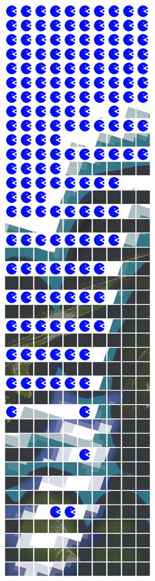 <html>
<div>
<img src="https://github.com/HakkaTjakka/NL_TILE_MAP/blob/main/source.png" height="44" width="44">
<img src="https://github.com/HakkaTjakka/NL_TILE_MAP/blob/main/source.png" height="44" width="44">
<img src="https://github.com/HakkaTjakka/NL_TILE_MAP/blob/main/source.png" height="44" width="44">
<img src="https://github.com/HakkaTjakka/NL_TILE_MAP/blob/main/source.png" height="44" width="44">
<img src="https://github.com/HakkaTjakka/NL_TILE_MAP/blob/main/source.png" height="44" width="44">
<img src="https://github.com/HakkaTjakka/NL_TILE_MAP/blob/main/source.png" height="44" width="44">
<img src="https://github.com/HakkaTjakka/NL_TILE_MAP/blob/main/source.png" height="44" width="44">
<img src="https://github.com/HakkaTjakka/NL_TILE_MAP/blob/main/source.png" height="44" width="44">
<img src="https://github.com/HakkaTjakka/NL_TILE_MAP/blob/main/source.png" height="44" width="44">
<img src="https://github.com/HakkaTjakka/NL_TILE_MAP/blob/main/source.png" height="44" width="44">
<img src="https://github.com/HakkaTjakka/NL_TILE_MAP/blob/main/source.png" height="44" width="44">
<img src="https://github.com/HakkaTjakka/NL_TILE_MAP/blob/main/source.png" height="44" width="44">
<img src="https://github.com/HakkaTjakka/NL_TILE_MAP/blob/main/source.png" height="44" width="44">
<img src="https://github.com/HakkaTjakka/NL_TILE_MAP/blob/main/source.png" height="44" width="44">
<img src="https://github.com/HakkaTjakka/NL_TILE_MAP/blob/main/source.png" height="44" width="44">
<img src="https://github.com/HakkaTjakka/NL_TILE_MAP/blob/main/source.png" height="44" width="44">
<img src="https://github.com/HakkaTjakka/NL_TILE_MAP/blob/main/source.png" height="44" width="44">
<img src="https://github.com/HakkaTjakka/NL_TILE_MAP/blob/main/source.png" height="44" width="44">
<img src="https://github.com/HakkaTjakka/NL_TILE_MAP/blob/main/source.png" height="44" width="44">
<img src="https://github.com/HakkaTjakka/NL_TILE_MAP/blob/main/source.png" height="44" width="44">
<br>
<img src="https://github.com/HakkaTjakka/NL_TILE_MAP/blob/main/source.png" height="44" width="44">
<img src="https://github.com/HakkaTjakka/NL_TILE_MAP/blob/main/source.png" height="44" width="44">
<img src="https://github.com/HakkaTjakka/NL_TILE_MAP/blob/main/source.png" height="44" width="44">
<img src="https://github.com/HakkaTjakka/NL_TILE_MAP/blob/main/source.png" height="44" width="44">
<img src="https://github.com/HakkaTjakka/NL_TILE_MAP/blob/main/source.png" height="44" width="44">
<img src="https://github.com/HakkaTjakka/NL_TILE_MAP/blob/main/source.png" height="44" width="44">
<img src="https://github.com/HakkaTjakka/NL_TILE_MAP/blob/main/source.png" height="44" width="44">
<img src="https://github.com/HakkaTjakka/NL_TILE_MAP/blob/main/source.png" height="44" width="44">
<img src="https://github.com/HakkaTjakka/NL_TILE_MAP/blob/main/source.png" height="44" width="44">
<img src="https://github.com/HakkaTjakka/NL_TILE_MAP/blob/main/source.png" height="44" width="44">
<img src="https://github.com/HakkaTjakka/NL_TILE_MAP/blob/main/source.png" height="44" width="44">
<img src="https://github.com/HakkaTjakka/NL_TILE_MAP/blob/main/source.png" height="44" width="44">
<img src="https://github.com/HakkaTjakka/NL_TILE_MAP/blob/main/source.png" height="44" width="44">
<img src="https://github.com/HakkaTjakka/NL_TILE_MAP/blob/main/source.png" height="44" width="44">
<img src="https://github.com/HakkaTjakka/NL_TILE_MAP/blob/main/source.png" height="44" width="44">
<img src="https://github.com/HakkaTjakka/NL_TILE_MAP/blob/main/source.png" height="44" width="44">
<img src="https://github.com/HakkaTjakka/NL_TILE_MAP/blob/main/source.png" height="44" width="44">
<img src="https://github.com/HakkaTjakka/NL_TILE_MAP/blob/main/source.png" height="44" width="44">
<img src="https://github.com/HakkaTjakka/NL_TILE_MAP/blob/main/source.png" height="44" width="44">
<img src="https://github.com/HakkaTjakka/NL_TILE_MAP/blob/main/source.png" height="44" width="44">
<br>
<img src="https://github.com/HakkaTjakka/NL_TILE_MAP/blob/main/source.png" height="44" width="44">
<img src="https://github.com/HakkaTjakka/NL_TILE_MAP/blob/main/source.png" height="44" width="44">
<img src="https://github.com/HakkaTjakka/NL_TILE_MAP/blob/main/source.png" height="44" width="44">
<img src="https://github.com/HakkaTjakka/NL_TILE_MAP/blob/main/source.png" height="44" width="44">
<img src="https://github.com/HakkaTjakka/NL_TILE_MAP/blob/main/source.png" height="44" width="44">
<img src="https://github.com/HakkaTjakka/NL_TILE_MAP/blob/main/source.png" height="44" width="44">
<img src="https://github.com/HakkaTjakka/NL_TILE_MAP/blob/main/source.png" height="44" width="44">
<img src="https://github.com/HakkaTjakka/NL_TILE_MAP/blob/main/source.png" height="44" width="44">
<img src="https://github.com/HakkaTjakka/NL_TILE_MAP/blob/main/source.png" height="44" width="44">
<img src="https://github.com/HakkaTjakka/NL_TILE_MAP/blob/main/source.png" height="44" width="44">
<img src="https://github.com/HakkaTjakka/NL_TILE_MAP/blob/main/source.png" height="44" width="44">
<img src="https://github.com/HakkaTjakka/NL_TILE_MAP/blob/main/source.png" height="44" width="44">
<img src="https://github.com/HakkaTjakka/NL_TILE_MAP/blob/main/source.png" height="44" width="44">
<img src="https://github.com/HakkaTjakka/NL_TILE_MAP/blob/main/source.png" height="44" width="44">
<img src="https://github.com/HakkaTjakka/NL_TILE_MAP/blob/main/source.png" height="44" width="44">
<img src="https://github.com/HakkaTjakka/NL_TILE_MAP/blob/main/source.png" height="44" width="44">
<img src="https://github.com/HakkaTjakka/NL_TILE_MAP/blob/main/source.png" height="44" width="44">
<img src="https://github.com/HakkaTjakka/NL_TILE_MAP/blob/main/source.png" height="44" width="44">
<img src="https://github.com/HakkaTjakka/NL_TILE_MAP/blob/main/source.png" height="44" width="44">
<img src="https://github.com/HakkaTjakka/NL_TILE_MAP/blob/main/source.png" height="44" width="44">
<br>
<img src="https://github.com/HakkaTjakka/NL_TILE_MAP/blob/main/source.png" height="44" width="44">
<img src="https://github.com/HakkaTjakka/NL_TILE_MAP/blob/main/source.png" height="44" width="44">
<img src="https://github.com/HakkaTjakka/NL_TILE_MAP/blob/main/source.png" height="44" width="44">
<img src="https://github.com/HakkaTjakka/NL_TILE_MAP/blob/main/source.png" height="44" width="44">
<img src="https://github.com/HakkaTjakka/NL_TILE_MAP/blob/main/source.png" height="44" width="44">
<img src="https://github.com/HakkaTjakka/NL_TILE_MAP/blob/main/source.png" height="44" width="44">
<img src="https://github.com/HakkaTjakka/NL_TILE_MAP/blob/main/source.png" height="44" width="44">
<img src="https://github.com/HakkaTjakka/NL_TILE_MAP/blob/main/source.png" height="44" width="44">
<img src="https://github.com/HakkaTjakka/NL_TILE_MAP/blob/main/source.png" height="44" width="44">
<img src="https://github.com/HakkaTjakka/NL_TILE_MAP/blob/main/source.png" height="44" width="44">
<img src="https://github.com/HakkaTjakka/NL_TILE_MAP/blob/main/source.png" height="44" width="44">
<img src="https://github.com/HakkaTjakka/NL_TILE_MAP/blob/main/source.png" height="44" width="44">
<img src="https://github.com/HakkaTjakka/NL_TILE_MAP/blob/main/source.png" height="44" width="44">
<img src="https://github.com/HakkaTjakka/NL_TILE_MAP/blob/main/source.png" height="44" width="44">
<img src="https://github.com/HakkaTjakka/NL_TILE_MAP/blob/main/source.png" height="44" width="44">
<img src="https://github.com/HakkaTjakka/NL_TILE_MAP/blob/main/source.png" height="44" width="44">
<img src="https://github.com/HakkaTjakka/NL_TILE_MAP/blob/main/18/599/-1046/r.5996.-10457.png" height="44" width="44">
<img src="https://github.com/HakkaTjakka/NL_TILE_MAP/blob/main/source.png" height="44" width="44">
<img src="https://github.com/HakkaTjakka/NL_TILE_MAP/blob/main/18/599/-1046/r.5998.-10457.png" height="44" width="44">
<img src="https://github.com/HakkaTjakka/NL_TILE_MAP/blob/main/18/599/-1046/r.5999.-10457.png" height="44" width="44">
<br>
<img src="https://github.com/HakkaTjakka/NL_TILE_MAP/blob/main/source.png" height="44" width="44">
<img src="https://github.com/HakkaTjakka/NL_TILE_MAP/blob/main/source.png" height="44" width="44">
<img src="https://github.com/HakkaTjakka/NL_TILE_MAP/blob/main/source.png" height="44" width="44">
<img src="https://github.com/HakkaTjakka/NL_TILE_MAP/blob/main/source.png" height="44" width="44">
<img src="https://github.com/HakkaTjakka/NL_TILE_MAP/blob/main/source.png" height="44" width="44">
<img src="https://github.com/HakkaTjakka/NL_TILE_MAP/blob/main/source.png" height="44" width="44">
<img src="https://github.com/HakkaTjakka/NL_TILE_MAP/blob/main/source.png" height="44" width="44">
<img src="https://github.com/HakkaTjakka/NL_TILE_MAP/blob/main/source.png" height="44" width="44">
<img src="https://github.com/HakkaTjakka/NL_TILE_MAP/blob/main/source.png" height="44" width="44">
<img src="https://github.com/HakkaTjakka/NL_TILE_MAP/blob/main/source.png" height="44" width="44">
<img src="https://github.com/HakkaTjakka/NL_TILE_MAP/blob/main/source.png" height="44" width="44">
<img src="https://github.com/HakkaTjakka/NL_TILE_MAP/blob/main/source.png" height="44" width="44">
<img src="https://github.com/HakkaTjakka/NL_TILE_MAP/blob/main/source.png" height="44" width="44">
<img src="https://github.com/HakkaTjakka/NL_TILE_MAP/blob/main/source.png" height="44" width="44">
<img src="https://github.com/HakkaTjakka/NL_TILE_MAP/blob/main/18/599/-1046/r.5994.-10456.png" height="44" width="44">
<img src="https://github.com/HakkaTjakka/NL_TILE_MAP/blob/main/18/599/-1046/r.5995.-10456.png" height="44" width="44">
<img src="https://github.com/HakkaTjakka/NL_TILE_MAP/blob/main/18/599/-1046/r.5996.-10456.png" height="44" width="44">
<img src="https://github.com/HakkaTjakka/NL_TILE_MAP/blob/main/18/599/-1046/r.5997.-10456.png" height="44" width="44">
<img src="https://github.com/HakkaTjakka/NL_TILE_MAP/blob/main/18/599/-1046/r.5998.-10456.png" height="44" width="44">
<img src="https://github.com/HakkaTjakka/NL_TILE_MAP/blob/main/18/599/-1046/r.5999.-10456.png" height="44" width="44">
<br>
<img src="https://github.com/HakkaTjakka/NL_TILE_MAP/blob/main/source.png" height="44" width="44">
<img src="https://github.com/HakkaTjakka/NL_TILE_MAP/blob/main/source.png" height="44" width="44">
<img src="https://github.com/HakkaTjakka/NL_TILE_MAP/blob/main/source.png" height="44" width="44">
<img src="https://github.com/HakkaTjakka/NL_TILE_MAP/blob/main/source.png" height="44" width="44">
<img src="https://github.com/HakkaTjakka/NL_TILE_MAP/blob/main/source.png" height="44" width="44">
<img src="https://github.com/HakkaTjakka/NL_TILE_MAP/blob/main/source.png" height="44" width="44">
<img src="https://github.com/HakkaTjakka/NL_TILE_MAP/blob/main/source.png" height="44" width="44">
<img src="https://github.com/HakkaTjakka/NL_TILE_MAP/blob/main/source.png" height="44" width="44">
<img src="https://github.com/HakkaTjakka/NL_TILE_MAP/blob/main/source.png" height="44" width="44">
<img src="https://github.com/HakkaTjakka/NL_TILE_MAP/blob/main/source.png" height="44" width="44">
<img src="https://github.com/HakkaTjakka/NL_TILE_MAP/blob/main/source.png" height="44" width="44">
<img src="https://github.com/HakkaTjakka/NL_TILE_MAP/blob/main/source.png" height="44" width="44">
<img src="https://github.com/HakkaTjakka/NL_TILE_MAP/blob/main/source.png" height="44" width="44">
<img src="https://github.com/HakkaTjakka/NL_TILE_MAP/blob/main/source.png" height="44" width="44">
<img src="https://github.com/HakkaTjakka/NL_TILE_MAP/blob/main/18/599/-1046/r.5994.-10455.png" height="44" width="44">
<img src="https://github.com/HakkaTjakka/NL_TILE_MAP/blob/main/18/599/-1046/r.5995.-10455.png" height="44" width="44">
<img src="https://github.com/HakkaTjakka/NL_TILE_MAP/blob/main/18/599/-1046/r.5996.-10455.png" height="44" width="44">
<img src="https://github.com/HakkaTjakka/NL_TILE_MAP/blob/main/18/599/-1046/r.5997.-10455.png" height="44" width="44">
<img src="https://github.com/HakkaTjakka/NL_TILE_MAP/blob/main/18/599/-1046/r.5998.-10455.png" height="44" width="44">
<img src="https://github.com/HakkaTjakka/NL_TILE_MAP/blob/main/18/599/-1046/r.5999.-10455.png" height="44" width="44">
<br>
<img src="https://github.com/HakkaTjakka/NL_TILE_MAP/blob/main/source.png" height="44" width="44">
<img src="https://github.com/HakkaTjakka/NL_TILE_MAP/blob/main/source.png" height="44" width="44">
<img src="https://github.com/HakkaTjakka/NL_TILE_MAP/blob/main/source.png" height="44" width="44">
<img src="https://github.com/HakkaTjakka/NL_TILE_MAP/blob/main/source.png" height="44" width="44">
<img src="https://github.com/HakkaTjakka/NL_TILE_MAP/blob/main/source.png" height="44" width="44">
<img src="https://github.com/HakkaTjakka/NL_TILE_MAP/blob/main/source.png" height="44" width="44">
<img src="https://github.com/HakkaTjakka/NL_TILE_MAP/blob/main/source.png" height="44" width="44">
<img src="https://github.com/HakkaTjakka/NL_TILE_MAP/blob/main/source.png" height="44" width="44">
<img src="https://github.com/HakkaTjakka/NL_TILE_MAP/blob/main/18/598/-1046/r.5988.-10454.png" height="44" width="44">
<img src="https://github.com/HakkaTjakka/NL_TILE_MAP/blob/main/18/598/-1046/r.5989.-10454.png" height="44" width="44">
<img src="https://github.com/HakkaTjakka/NL_TILE_MAP/blob/main/source.png" height="44" width="44">
<img src="https://github.com/HakkaTjakka/NL_TILE_MAP/blob/main/source.png" height="44" width="44">
<img src="https://github.com/HakkaTjakka/NL_TILE_MAP/blob/main/source.png" height="44" width="44">
<img src="https://github.com/HakkaTjakka/NL_TILE_MAP/blob/main/18/599/-1046/r.5993.-10454.png" height="44" width="44">
<img src="https://github.com/HakkaTjakka/NL_TILE_MAP/blob/main/18/599/-1046/r.5994.-10454.png" height="44" width="44">
<img src="https://github.com/HakkaTjakka/NL_TILE_MAP/blob/main/18/599/-1046/r.5995.-10454.png" height="44" width="44">
<img src="https://github.com/HakkaTjakka/NL_TILE_MAP/blob/main/18/599/-1046/r.5996.-10454.png" height="44" width="44">
<img src="https://github.com/HakkaTjakka/NL_TILE_MAP/blob/main/18/599/-1046/r.5997.-10454.png" height="44" width="44">
<img src="https://github.com/HakkaTjakka/NL_TILE_MAP/blob/main/18/599/-1046/r.5998.-10454.png" height="44" width="44">
<img src="https://github.com/HakkaTjakka/NL_TILE_MAP/blob/main/18/599/-1046/r.5999.-10454.png" height="44" width="44">
<br>
<img src="https://github.com/HakkaTjakka/NL_TILE_MAP/blob/main/source.png" height="44" width="44">
<img src="https://github.com/HakkaTjakka/NL_TILE_MAP/blob/main/source.png" height="44" width="44">
<img src="https://github.com/HakkaTjakka/NL_TILE_MAP/blob/main/source.png" height="44" width="44">
<img src="https://github.com/HakkaTjakka/NL_TILE_MAP/blob/main/source.png" height="44" width="44">
<img src="https://github.com/HakkaTjakka/NL_TILE_MAP/blob/main/source.png" height="44" width="44">
<img src="https://github.com/HakkaTjakka/NL_TILE_MAP/blob/main/source.png" height="44" width="44">
<img src="https://github.com/HakkaTjakka/NL_TILE_MAP/blob/main/source.png" height="44" width="44">
<img src="https://github.com/HakkaTjakka/NL_TILE_MAP/blob/main/source.png" height="44" width="44">
<img src="https://github.com/HakkaTjakka/NL_TILE_MAP/blob/main/18/598/-1046/r.5988.-10453.png" height="44" width="44">
<img src="https://github.com/HakkaTjakka/NL_TILE_MAP/blob/main/18/598/-1046/r.5989.-10453.png" height="44" width="44">
<img src="https://github.com/HakkaTjakka/NL_TILE_MAP/blob/main/18/599/-1046/r.5990.-10453.png" height="44" width="44">
<img src="https://github.com/HakkaTjakka/NL_TILE_MAP/blob/main/18/599/-1046/r.5991.-10453.png" height="44" width="44">
<img src="https://github.com/HakkaTjakka/NL_TILE_MAP/blob/main/18/599/-1046/r.5992.-10453.png" height="44" width="44">
<img src="https://github.com/HakkaTjakka/NL_TILE_MAP/blob/main/18/599/-1046/r.5993.-10453.png" height="44" width="44">
<img src="https://github.com/HakkaTjakka/NL_TILE_MAP/blob/main/18/599/-1046/r.5994.-10453.png" height="44" width="44">
<img src="https://github.com/HakkaTjakka/NL_TILE_MAP/blob/main/18/599/-1046/r.5995.-10453.png" height="44" width="44">
<img src="https://github.com/HakkaTjakka/NL_TILE_MAP/blob/main/18/599/-1046/r.5996.-10453.png" height="44" width="44">
<img src="https://github.com/HakkaTjakka/NL_TILE_MAP/blob/main/18/599/-1046/r.5997.-10453.png" height="44" width="44">
<img src="https://github.com/HakkaTjakka/NL_TILE_MAP/blob/main/18/599/-1046/r.5998.-10453.png" height="44" width="44">
<img src="https://github.com/HakkaTjakka/NL_TILE_MAP/blob/main/18/599/-1046/r.5999.-10453.png" height="44" width="44">
<br>
<img src="https://github.com/HakkaTjakka/NL_TILE_MAP/blob/main/source.png" height="44" width="44">
<img src="https://github.com/HakkaTjakka/NL_TILE_MAP/blob/main/source.png" height="44" width="44">
<img src="https://github.com/HakkaTjakka/NL_TILE_MAP/blob/main/source.png" height="44" width="44">
<img src="https://github.com/HakkaTjakka/NL_TILE_MAP/blob/main/source.png" height="44" width="44">
<img src="https://github.com/HakkaTjakka/NL_TILE_MAP/blob/main/source.png" height="44" width="44">
<img src="https://github.com/HakkaTjakka/NL_TILE_MAP/blob/main/source.png" height="44" width="44">
<img src="https://github.com/HakkaTjakka/NL_TILE_MAP/blob/main/source.png" height="44" width="44">
<img src="https://github.com/HakkaTjakka/NL_TILE_MAP/blob/main/source.png" height="44" width="44">
<img src="https://github.com/HakkaTjakka/NL_TILE_MAP/blob/main/18/598/-1046/r.5988.-10452.png" height="44" width="44">
<img src="https://github.com/HakkaTjakka/NL_TILE_MAP/blob/main/18/598/-1046/r.5989.-10452.png" height="44" width="44">
<img src="https://github.com/HakkaTjakka/NL_TILE_MAP/blob/main/18/599/-1046/r.5990.-10452.png" height="44" width="44">
<img src="https://github.com/HakkaTjakka/NL_TILE_MAP/blob/main/18/599/-1046/r.5991.-10452.png" height="44" width="44">
<img src="https://github.com/HakkaTjakka/NL_TILE_MAP/blob/main/18/599/-1046/r.5992.-10452.png" height="44" width="44">
<img src="https://github.com/HakkaTjakka/NL_TILE_MAP/blob/main/18/599/-1046/r.5993.-10452.png" height="44" width="44">
<img src="https://github.com/HakkaTjakka/NL_TILE_MAP/blob/main/18/599/-1046/r.5994.-10452.png" height="44" width="44">
<img src="https://github.com/HakkaTjakka/NL_TILE_MAP/blob/main/18/599/-1046/r.5995.-10452.png" height="44" width="44">
<img src="https://github.com/HakkaTjakka/NL_TILE_MAP/blob/main/18/599/-1046/r.5996.-10452.png" height="44" width="44">
<img src="https://github.com/HakkaTjakka/NL_TILE_MAP/blob/main/18/599/-1046/r.5997.-10452.png" height="44" width="44">
<img src="https://github.com/HakkaTjakka/NL_TILE_MAP/blob/main/18/599/-1046/r.5998.-10452.png" height="44" width="44">
<img src="https://github.com/HakkaTjakka/NL_TILE_MAP/blob/main/18/599/-1046/r.5999.-10452.png" height="44" width="44">
<br>
<img src="https://github.com/HakkaTjakka/NL_TILE_MAP/blob/main/source.png" height="44" width="44">
<img src="https://github.com/HakkaTjakka/NL_TILE_MAP/blob/main/source.png" height="44" width="44">
<img src="https://github.com/HakkaTjakka/NL_TILE_MAP/blob/main/source.png" height="44" width="44">
<img src="https://github.com/HakkaTjakka/NL_TILE_MAP/blob/main/source.png" height="44" width="44">
<img src="https://github.com/HakkaTjakka/NL_TILE_MAP/blob/main/source.png" height="44" width="44">
<img src="https://github.com/HakkaTjakka/NL_TILE_MAP/blob/main/source.png" height="44" width="44">
<img src="https://github.com/HakkaTjakka/NL_TILE_MAP/blob/main/source.png" height="44" width="44">
<img src="https://github.com/HakkaTjakka/NL_TILE_MAP/blob/main/18/598/-1046/r.5987.-10451.png" height="44" width="44">
<img src="https://github.com/HakkaTjakka/NL_TILE_MAP/blob/main/18/598/-1046/r.5988.-10451.png" height="44" width="44">
<img src="https://github.com/HakkaTjakka/NL_TILE_MAP/blob/main/18/598/-1046/r.5989.-10451.png" height="44" width="44">
<img src="https://github.com/HakkaTjakka/NL_TILE_MAP/blob/main/18/599/-1046/r.5990.-10451.png" height="44" width="44">
<img src="https://github.com/HakkaTjakka/NL_TILE_MAP/blob/main/18/599/-1046/r.5991.-10451.png" height="44" width="44">
<img src="https://github.com/HakkaTjakka/NL_TILE_MAP/blob/main/18/599/-1046/r.5992.-10451.png" height="44" width="44">
<img src="https://github.com/HakkaTjakka/NL_TILE_MAP/blob/main/18/599/-1046/r.5993.-10451.png" height="44" width="44">
<img src="https://github.com/HakkaTjakka/NL_TILE_MAP/blob/main/18/599/-1046/r.5994.-10451.png" height="44" width="44">
<img src="https://github.com/HakkaTjakka/NL_TILE_MAP/blob/main/18/599/-1046/r.5995.-10451.png" height="44" width="44">
<img src="https://github.com/HakkaTjakka/NL_TILE_MAP/blob/main/18/599/-1046/r.5996.-10451.png" height="44" width="44">
<img src="https://github.com/HakkaTjakka/NL_TILE_MAP/blob/main/18/599/-1046/r.5997.-10451.png" height="44" width="44">
<img src="https://github.com/HakkaTjakka/NL_TILE_MAP/blob/main/18/599/-1046/r.5998.-10451.png" height="44" width="44">
<img src="https://github.com/HakkaTjakka/NL_TILE_MAP/blob/main/18/599/-1046/r.5999.-10451.png" height="44" width="44">
<br>
<img src="https://github.com/HakkaTjakka/NL_TILE_MAP/blob/main/source.png" height="44" width="44">
<img src="https://github.com/HakkaTjakka/NL_TILE_MAP/blob/main/source.png" height="44" width="44">
<img src="https://github.com/HakkaTjakka/NL_TILE_MAP/blob/main/source.png" height="44" width="44">
<img src="https://github.com/HakkaTjakka/NL_TILE_MAP/blob/main/source.png" height="44" width="44">
<img src="https://github.com/HakkaTjakka/NL_TILE_MAP/blob/main/source.png" height="44" width="44">
<img src="https://github.com/HakkaTjakka/NL_TILE_MAP/blob/main/source.png" height="44" width="44">
<img src="https://github.com/HakkaTjakka/NL_TILE_MAP/blob/main/source.png" height="44" width="44">
<img src="https://github.com/HakkaTjakka/NL_TILE_MAP/blob/main/18/598/-1045/r.5987.-10450.png" height="44" width="44">
<img src="https://github.com/HakkaTjakka/NL_TILE_MAP/blob/main/18/598/-1045/r.5988.-10450.png" height="44" width="44">
<img src="https://github.com/HakkaTjakka/NL_TILE_MAP/blob/main/18/598/-1045/r.5989.-10450.png" height="44" width="44">
<img src="https://github.com/HakkaTjakka/NL_TILE_MAP/blob/main/18/599/-1045/r.5990.-10450.png" height="44" width="44">
<img src="https://github.com/HakkaTjakka/NL_TILE_MAP/blob/main/18/599/-1045/r.5991.-10450.png" height="44" width="44">
<img src="https://github.com/HakkaTjakka/NL_TILE_MAP/blob/main/18/599/-1045/r.5992.-10450.png" height="44" width="44">
<img src="https://github.com/HakkaTjakka/NL_TILE_MAP/blob/main/18/599/-1045/r.5993.-10450.png" height="44" width="44">
<img src="https://github.com/HakkaTjakka/NL_TILE_MAP/blob/main/18/599/-1045/r.5994.-10450.png" height="44" width="44">
<img src="https://github.com/HakkaTjakka/NL_TILE_MAP/blob/main/18/599/-1045/r.5995.-10450.png" height="44" width="44">
<img src="https://github.com/HakkaTjakka/NL_TILE_MAP/blob/main/18/599/-1045/r.5996.-10450.png" height="44" width="44">
<img src="https://github.com/HakkaTjakka/NL_TILE_MAP/blob/main/18/599/-1045/r.5997.-10450.png" height="44" width="44">
<img src="https://github.com/HakkaTjakka/NL_TILE_MAP/blob/main/18/599/-1045/r.5998.-10450.png" height="44" width="44">
<img src="https://github.com/HakkaTjakka/NL_TILE_MAP/blob/main/18/599/-1045/r.5999.-10450.png" height="44" width="44">
<br>
<img src="https://github.com/HakkaTjakka/NL_TILE_MAP/blob/main/source.png" height="44" width="44">
<img src="https://github.com/HakkaTjakka/NL_TILE_MAP/blob/main/source.png" height="44" width="44">
<img src="https://github.com/HakkaTjakka/NL_TILE_MAP/blob/main/source.png" height="44" width="44">
<img src="https://github.com/HakkaTjakka/NL_TILE_MAP/blob/main/source.png" height="44" width="44">
<img src="https://github.com/HakkaTjakka/NL_TILE_MAP/blob/main/source.png" height="44" width="44">
<img src="https://github.com/HakkaTjakka/NL_TILE_MAP/blob/main/source.png" height="44" width="44">
<img src="https://github.com/HakkaTjakka/NL_TILE_MAP/blob/main/source.png" height="44" width="44">
<img src="https://github.com/HakkaTjakka/NL_TILE_MAP/blob/main/18/598/-1045/r.5987.-10449.png" height="44" width="44">
<img src="https://github.com/HakkaTjakka/NL_TILE_MAP/blob/main/18/598/-1045/r.5988.-10449.png" height="44" width="44">
<img src="https://github.com/HakkaTjakka/NL_TILE_MAP/blob/main/18/598/-1045/r.5989.-10449.png" height="44" width="44">
<img src="https://github.com/HakkaTjakka/NL_TILE_MAP/blob/main/18/599/-1045/r.5990.-10449.png" height="44" width="44">
<img src="https://github.com/HakkaTjakka/NL_TILE_MAP/blob/main/18/599/-1045/r.5991.-10449.png" height="44" width="44">
<img src="https://github.com/HakkaTjakka/NL_TILE_MAP/blob/main/18/599/-1045/r.5992.-10449.png" height="44" width="44">
<img src="https://github.com/HakkaTjakka/NL_TILE_MAP/blob/main/18/599/-1045/r.5993.-10449.png" height="44" width="44">
<img src="https://github.com/HakkaTjakka/NL_TILE_MAP/blob/main/18/599/-1045/r.5994.-10449.png" height="44" width="44">
<img src="https://github.com/HakkaTjakka/NL_TILE_MAP/blob/main/18/599/-1045/r.5995.-10449.png" height="44" width="44">
<img src="https://github.com/HakkaTjakka/NL_TILE_MAP/blob/main/18/599/-1045/r.5996.-10449.png" height="44" width="44">
<img src="https://github.com/HakkaTjakka/NL_TILE_MAP/blob/main/18/599/-1045/r.5997.-10449.png" height="44" width="44">
<img src="https://github.com/HakkaTjakka/NL_TILE_MAP/blob/main/18/599/-1045/r.5998.-10449.png" height="44" width="44">
<img src="https://github.com/HakkaTjakka/NL_TILE_MAP/blob/main/18/599/-1045/r.5999.-10449.png" height="44" width="44">
<br>
<img src="https://github.com/HakkaTjakka/NL_TILE_MAP/blob/main/source.png" height="44" width="44">
<img src="https://github.com/HakkaTjakka/NL_TILE_MAP/blob/main/source.png" height="44" width="44">
<img src="https://github.com/HakkaTjakka/NL_TILE_MAP/blob/main/source.png" height="44" width="44">
<img src="https://github.com/HakkaTjakka/NL_TILE_MAP/blob/main/source.png" height="44" width="44">
<img src="https://github.com/HakkaTjakka/NL_TILE_MAP/blob/main/source.png" height="44" width="44">
<img src="https://github.com/HakkaTjakka/NL_TILE_MAP/blob/main/source.png" height="44" width="44">
<img src="https://github.com/HakkaTjakka/NL_TILE_MAP/blob/main/18/598/-1045/r.5986.-10448.png" height="44" width="44">
<img src="https://github.com/HakkaTjakka/NL_TILE_MAP/blob/main/18/598/-1045/r.5987.-10448.png" height="44" width="44">
<img src="https://github.com/HakkaTjakka/NL_TILE_MAP/blob/main/18/598/-1045/r.5988.-10448.png" height="44" width="44">
<img src="https://github.com/HakkaTjakka/NL_TILE_MAP/blob/main/18/598/-1045/r.5989.-10448.png" height="44" width="44">
<img src="https://github.com/HakkaTjakka/NL_TILE_MAP/blob/main/18/599/-1045/r.5990.-10448.png" height="44" width="44">
<img src="https://github.com/HakkaTjakka/NL_TILE_MAP/blob/main/18/599/-1045/r.5991.-10448.png" height="44" width="44">
<img src="https://github.com/HakkaTjakka/NL_TILE_MAP/blob/main/18/599/-1045/r.5992.-10448.png" height="44" width="44">
<img src="https://github.com/HakkaTjakka/NL_TILE_MAP/blob/main/18/599/-1045/r.5993.-10448.png" height="44" width="44">
<img src="https://github.com/HakkaTjakka/NL_TILE_MAP/blob/main/18/599/-1045/r.5994.-10448.png" height="44" width="44">
<img src="https://github.com/HakkaTjakka/NL_TILE_MAP/blob/main/18/599/-1045/r.5995.-10448.png" height="44" width="44">
<img src="https://github.com/HakkaTjakka/NL_TILE_MAP/blob/main/18/599/-1045/r.5996.-10448.png" height="44" width="44">
<img src="https://github.com/HakkaTjakka/NL_TILE_MAP/blob/main/18/599/-1045/r.5997.-10448.png" height="44" width="44">
<img src="https://github.com/HakkaTjakka/NL_TILE_MAP/blob/main/18/599/-1045/r.5998.-10448.png" height="44" width="44">
<img src="https://github.com/HakkaTjakka/NL_TILE_MAP/blob/main/18/599/-1045/r.5999.-10448.png" height="44" width="44">
<br>
<img src="https://github.com/HakkaTjakka/NL_TILE_MAP/blob/main/source.png" height="44" width="44">
<img src="https://github.com/HakkaTjakka/NL_TILE_MAP/blob/main/source.png" height="44" width="44">
<img src="https://github.com/HakkaTjakka/NL_TILE_MAP/blob/main/source.png" height="44" width="44">
<img src="https://github.com/HakkaTjakka/NL_TILE_MAP/blob/main/source.png" height="44" width="44">
<img src="https://github.com/HakkaTjakka/NL_TILE_MAP/blob/main/source.png" height="44" width="44">
<img src="https://github.com/HakkaTjakka/NL_TILE_MAP/blob/main/source.png" height="44" width="44">
<img src="https://github.com/HakkaTjakka/NL_TILE_MAP/blob/main/18/598/-1045/r.5986.-10447.png" height="44" width="44">
<img src="https://github.com/HakkaTjakka/NL_TILE_MAP/blob/main/18/598/-1045/r.5987.-10447.png" height="44" width="44">
<img src="https://github.com/HakkaTjakka/NL_TILE_MAP/blob/main/18/598/-1045/r.5988.-10447.png" height="44" width="44">
<img src="https://github.com/HakkaTjakka/NL_TILE_MAP/blob/main/18/598/-1045/r.5989.-10447.png" height="44" width="44">
<img src="https://github.com/HakkaTjakka/NL_TILE_MAP/blob/main/18/599/-1045/r.5990.-10447.png" height="44" width="44">
<img src="https://github.com/HakkaTjakka/NL_TILE_MAP/blob/main/18/599/-1045/r.5991.-10447.png" height="44" width="44">
<img src="https://github.com/HakkaTjakka/NL_TILE_MAP/blob/main/18/599/-1045/r.5992.-10447.png" height="44" width="44">
<img src="https://github.com/HakkaTjakka/NL_TILE_MAP/blob/main/18/599/-1045/r.5993.-10447.png" height="44" width="44">
<img src="https://github.com/HakkaTjakka/NL_TILE_MAP/blob/main/18/599/-1045/r.5994.-10447.png" height="44" width="44">
<img src="https://github.com/HakkaTjakka/NL_TILE_MAP/blob/main/18/599/-1045/r.5995.-10447.png" height="44" width="44">
<img src="https://github.com/HakkaTjakka/NL_TILE_MAP/blob/main/18/599/-1045/r.5996.-10447.png" height="44" width="44">
<img src="https://github.com/HakkaTjakka/NL_TILE_MAP/blob/main/18/599/-1045/r.5997.-10447.png" height="44" width="44">
<img src="https://github.com/HakkaTjakka/NL_TILE_MAP/blob/main/18/599/-1045/r.5998.-10447.png" height="44" width="44">
<img src="https://github.com/HakkaTjakka/NL_TILE_MAP/blob/main/18/599/-1045/r.5999.-10447.png" height="44" width="44">
<br>
<img src="https://github.com/HakkaTjakka/NL_TILE_MAP/blob/main/source.png" height="44" width="44">
<img src="https://github.com/HakkaTjakka/NL_TILE_MAP/blob/main/18/598/-1045/r.5981.-10446.png" height="44" width="44">
<img src="https://github.com/HakkaTjakka/NL_TILE_MAP/blob/main/18/598/-1045/r.5982.-10446.png" height="44" width="44">
<img src="https://github.com/HakkaTjakka/NL_TILE_MAP/blob/main/18/598/-1045/r.5983.-10446.png" height="44" width="44">
<img src="https://github.com/HakkaTjakka/NL_TILE_MAP/blob/main/18/598/-1045/r.5984.-10446.png" height="44" width="44">
<img src="https://github.com/HakkaTjakka/NL_TILE_MAP/blob/main/source.png" height="44" width="44">
<img src="https://github.com/HakkaTjakka/NL_TILE_MAP/blob/main/18/598/-1045/r.5986.-10446.png" height="44" width="44">
<img src="https://github.com/HakkaTjakka/NL_TILE_MAP/blob/main/18/598/-1045/r.5987.-10446.png" height="44" width="44">
<img src="https://github.com/HakkaTjakka/NL_TILE_MAP/blob/main/18/598/-1045/r.5988.-10446.png" height="44" width="44">
<img src="https://github.com/HakkaTjakka/NL_TILE_MAP/blob/main/18/598/-1045/r.5989.-10446.png" height="44" width="44">
<img src="https://github.com/HakkaTjakka/NL_TILE_MAP/blob/main/18/599/-1045/r.5990.-10446.png" height="44" width="44">
<img src="https://github.com/HakkaTjakka/NL_TILE_MAP/blob/main/18/599/-1045/r.5991.-10446.png" height="44" width="44">
<img src="https://github.com/HakkaTjakka/NL_TILE_MAP/blob/main/18/599/-1045/r.5992.-10446.png" height="44" width="44">
<img src="https://github.com/HakkaTjakka/NL_TILE_MAP/blob/main/18/599/-1045/r.5993.-10446.png" height="44" width="44">
<img src="https://github.com/HakkaTjakka/NL_TILE_MAP/blob/main/18/599/-1045/r.5994.-10446.png" height="44" width="44">
<img src="https://github.com/HakkaTjakka/NL_TILE_MAP/blob/main/18/599/-1045/r.5995.-10446.png" height="44" width="44">
<img src="https://github.com/HakkaTjakka/NL_TILE_MAP/blob/main/18/599/-1045/r.5996.-10446.png" height="44" width="44">
<img src="https://github.com/HakkaTjakka/NL_TILE_MAP/blob/main/18/599/-1045/r.5997.-10446.png" height="44" width="44">
<img src="https://github.com/HakkaTjakka/NL_TILE_MAP/blob/main/18/599/-1045/r.5998.-10446.png" height="44" width="44">
<img src="https://github.com/HakkaTjakka/NL_TILE_MAP/blob/main/18/599/-1045/r.5999.-10446.png" height="44" width="44">
<br>
<img src="https://github.com/HakkaTjakka/NL_TILE_MAP/blob/main/18/598/-1045/r.5980.-10445.png" height="44" width="44">
<img src="https://github.com/HakkaTjakka/NL_TILE_MAP/blob/main/18/598/-1045/r.5981.-10445.png" height="44" width="44">
<img src="https://github.com/HakkaTjakka/NL_TILE_MAP/blob/main/18/598/-1045/r.5982.-10445.png" height="44" width="44">
<img src="https://github.com/HakkaTjakka/NL_TILE_MAP/blob/main/18/598/-1045/r.5983.-10445.png" height="44" width="44">
<img src="https://github.com/HakkaTjakka/NL_TILE_MAP/blob/main/18/598/-1045/r.5984.-10445.png" height="44" width="44">
<img src="https://github.com/HakkaTjakka/NL_TILE_MAP/blob/main/18/598/-1045/r.5985.-10445.png" height="44" width="44">
<img src="https://github.com/HakkaTjakka/NL_TILE_MAP/blob/main/18/598/-1045/r.5986.-10445.png" height="44" width="44">
<img src="https://github.com/HakkaTjakka/NL_TILE_MAP/blob/main/18/598/-1045/r.5987.-10445.png" height="44" width="44">
<img src="https://github.com/HakkaTjakka/NL_TILE_MAP/blob/main/18/598/-1045/r.5988.-10445.png" height="44" width="44">
<img src="https://github.com/HakkaTjakka/NL_TILE_MAP/blob/main/18/598/-1045/r.5989.-10445.png" height="44" width="44">
<img src="https://github.com/HakkaTjakka/NL_TILE_MAP/blob/main/18/599/-1045/r.5990.-10445.png" height="44" width="44">
<img src="https://github.com/HakkaTjakka/NL_TILE_MAP/blob/main/18/599/-1045/r.5991.-10445.png" height="44" width="44">
<img src="https://github.com/HakkaTjakka/NL_TILE_MAP/blob/main/18/599/-1045/r.5992.-10445.png" height="44" width="44">
<img src="https://github.com/HakkaTjakka/NL_TILE_MAP/blob/main/18/599/-1045/r.5993.-10445.png" height="44" width="44">
<img src="https://github.com/HakkaTjakka/NL_TILE_MAP/blob/main/18/599/-1045/r.5994.-10445.png" height="44" width="44">
<img src="https://github.com/HakkaTjakka/NL_TILE_MAP/blob/main/source.png" height="44" width="44">
<img src="https://github.com/HakkaTjakka/NL_TILE_MAP/blob/main/18/599/-1045/r.5996.-10445.png" height="44" width="44">
<img src="https://github.com/HakkaTjakka/NL_TILE_MAP/blob/main/18/599/-1045/r.5997.-10445.png" height="44" width="44">
<img src="https://github.com/HakkaTjakka/NL_TILE_MAP/blob/main/18/599/-1045/r.5998.-10445.png" height="44" width="44">
<img src="https://github.com/HakkaTjakka/NL_TILE_MAP/blob/main/18/599/-1045/r.5999.-10445.png" height="44" width="44">
<br>
<img src="https://github.com/HakkaTjakka/NL_TILE_MAP/blob/main/18/598/-1045/r.5980.-10444.png" height="44" width="44">
<img src="https://github.com/HakkaTjakka/NL_TILE_MAP/blob/main/18/598/-1045/r.5981.-10444.png" height="44" width="44">
<img src="https://github.com/HakkaTjakka/NL_TILE_MAP/blob/main/18/598/-1045/r.5982.-10444.png" height="44" width="44">
<img src="https://github.com/HakkaTjakka/NL_TILE_MAP/blob/main/18/598/-1045/r.5983.-10444.png" height="44" width="44">
<img src="https://github.com/HakkaTjakka/NL_TILE_MAP/blob/main/18/598/-1045/r.5984.-10444.png" height="44" width="44">
<img src="https://github.com/HakkaTjakka/NL_TILE_MAP/blob/main/18/598/-1045/r.5985.-10444.png" height="44" width="44">
<img src="https://github.com/HakkaTjakka/NL_TILE_MAP/blob/main/18/598/-1045/r.5986.-10444.png" height="44" width="44">
<img src="https://github.com/HakkaTjakka/NL_TILE_MAP/blob/main/18/598/-1045/r.5987.-10444.png" height="44" width="44">
<img src="https://github.com/HakkaTjakka/NL_TILE_MAP/blob/main/18/598/-1045/r.5988.-10444.png" height="44" width="44">
<img src="https://github.com/HakkaTjakka/NL_TILE_MAP/blob/main/18/598/-1045/r.5989.-10444.png" height="44" width="44">
<img src="https://github.com/HakkaTjakka/NL_TILE_MAP/blob/main/18/599/-1045/r.5990.-10444.png" height="44" width="44">
<img src="https://github.com/HakkaTjakka/NL_TILE_MAP/blob/main/18/599/-1045/r.5991.-10444.png" height="44" width="44">
<img src="https://github.com/HakkaTjakka/NL_TILE_MAP/blob/main/18/599/-1045/r.5992.-10444.png" height="44" width="44">
<img src="https://github.com/HakkaTjakka/NL_TILE_MAP/blob/main/18/599/-1045/r.5993.-10444.png" height="44" width="44">
<img src="https://github.com/HakkaTjakka/NL_TILE_MAP/blob/main/18/599/-1045/r.5994.-10444.png" height="44" width="44">
<img src="https://github.com/HakkaTjakka/NL_TILE_MAP/blob/main/18/599/-1045/r.5995.-10444.png" height="44" width="44">
<img src="https://github.com/HakkaTjakka/NL_TILE_MAP/blob/main/18/599/-1045/r.5996.-10444.png" height="44" width="44">
<img src="https://github.com/HakkaTjakka/NL_TILE_MAP/blob/main/18/599/-1045/r.5997.-10444.png" height="44" width="44">
<img src="https://github.com/HakkaTjakka/NL_TILE_MAP/blob/main/18/599/-1045/r.5998.-10444.png" height="44" width="44">
<img src="https://github.com/HakkaTjakka/NL_TILE_MAP/blob/main/18/599/-1045/r.5999.-10444.png" height="44" width="44">
<br>
<img src="https://github.com/HakkaTjakka/NL_TILE_MAP/blob/main/18/598/-1045/r.5980.-10443.png" height="44" width="44">
<img src="https://github.com/HakkaTjakka/NL_TILE_MAP/blob/main/18/598/-1045/r.5981.-10443.png" height="44" width="44">
<img src="https://github.com/HakkaTjakka/NL_TILE_MAP/blob/main/18/598/-1045/r.5982.-10443.png" height="44" width="44">
<img src="https://github.com/HakkaTjakka/NL_TILE_MAP/blob/main/18/598/-1045/r.5983.-10443.png" height="44" width="44">
<img src="https://github.com/HakkaTjakka/NL_TILE_MAP/blob/main/18/598/-1045/r.5984.-10443.png" height="44" width="44">
<img src="https://github.com/HakkaTjakka/NL_TILE_MAP/blob/main/18/598/-1045/r.5985.-10443.png" height="44" width="44">
<img src="https://github.com/HakkaTjakka/NL_TILE_MAP/blob/main/18/598/-1045/r.5986.-10443.png" height="44" width="44">
<img src="https://github.com/HakkaTjakka/NL_TILE_MAP/blob/main/18/598/-1045/r.5987.-10443.png" height="44" width="44">
<img src="https://github.com/HakkaTjakka/NL_TILE_MAP/blob/main/18/598/-1045/r.5988.-10443.png" height="44" width="44">
<img src="https://github.com/HakkaTjakka/NL_TILE_MAP/blob/main/18/598/-1045/r.5989.-10443.png" height="44" width="44">
<img src="https://github.com/HakkaTjakka/NL_TILE_MAP/blob/main/18/599/-1045/r.5990.-10443.png" height="44" width="44">
<img src="https://github.com/HakkaTjakka/NL_TILE_MAP/blob/main/18/599/-1045/r.5991.-10443.png" height="44" width="44">
<img src="https://github.com/HakkaTjakka/NL_TILE_MAP/blob/main/18/599/-1045/r.5992.-10443.png" height="44" width="44">
<img src="https://github.com/HakkaTjakka/NL_TILE_MAP/blob/main/source.png" height="44" width="44">
<img src="https://github.com/HakkaTjakka/NL_TILE_MAP/blob/main/source.png" height="44" width="44">
<img src="https://github.com/HakkaTjakka/NL_TILE_MAP/blob/main/18/599/-1045/r.5995.-10443.png" height="44" width="44">
<img src="https://github.com/HakkaTjakka/NL_TILE_MAP/blob/main/18/599/-1045/r.5996.-10443.png" height="44" width="44">
<img src="https://github.com/HakkaTjakka/NL_TILE_MAP/blob/main/18/599/-1045/r.5997.-10443.png" height="44" width="44">
<img src="https://github.com/HakkaTjakka/NL_TILE_MAP/blob/main/18/599/-1045/r.5998.-10443.png" height="44" width="44">
<img src="https://github.com/HakkaTjakka/NL_TILE_MAP/blob/main/18/599/-1045/r.5999.-10443.png" height="44" width="44">
<br>
<img src="https://github.com/HakkaTjakka/NL_TILE_MAP/blob/main/18/598/-1045/r.5980.-10442.png" height="44" width="44">
<img src="https://github.com/HakkaTjakka/NL_TILE_MAP/blob/main/18/598/-1045/r.5981.-10442.png" height="44" width="44">
<img src="https://github.com/HakkaTjakka/NL_TILE_MAP/blob/main/18/598/-1045/r.5982.-10442.png" height="44" width="44">
<img src="https://github.com/HakkaTjakka/NL_TILE_MAP/blob/main/18/598/-1045/r.5983.-10442.png" height="44" width="44">
<img src="https://github.com/HakkaTjakka/NL_TILE_MAP/blob/main/18/598/-1045/r.5984.-10442.png" height="44" width="44">
<img src="https://github.com/HakkaTjakka/NL_TILE_MAP/blob/main/18/598/-1045/r.5985.-10442.png" height="44" width="44">
<img src="https://github.com/HakkaTjakka/NL_TILE_MAP/blob/main/18/598/-1045/r.5986.-10442.png" height="44" width="44">
<img src="https://github.com/HakkaTjakka/NL_TILE_MAP/blob/main/18/598/-1045/r.5987.-10442.png" height="44" width="44">
<img src="https://github.com/HakkaTjakka/NL_TILE_MAP/blob/main/18/598/-1045/r.5988.-10442.png" height="44" width="44">
<img src="https://github.com/HakkaTjakka/NL_TILE_MAP/blob/main/18/598/-1045/r.5989.-10442.png" height="44" width="44">
<img src="https://github.com/HakkaTjakka/NL_TILE_MAP/blob/main/18/599/-1045/r.5990.-10442.png" height="44" width="44">
<img src="https://github.com/HakkaTjakka/NL_TILE_MAP/blob/main/18/599/-1045/r.5991.-10442.png" height="44" width="44">
<img src="https://github.com/HakkaTjakka/NL_TILE_MAP/blob/main/18/599/-1045/r.5992.-10442.png" height="44" width="44">
<img src="https://github.com/HakkaTjakka/NL_TILE_MAP/blob/main/18/599/-1045/r.5993.-10442.png" height="44" width="44">
<img src="https://github.com/HakkaTjakka/NL_TILE_MAP/blob/main/18/599/-1045/r.5994.-10442.png" height="44" width="44">
<img src="https://github.com/HakkaTjakka/NL_TILE_MAP/blob/main/18/599/-1045/r.5995.-10442.png" height="44" width="44">
<img src="https://github.com/HakkaTjakka/NL_TILE_MAP/blob/main/18/599/-1045/r.5996.-10442.png" height="44" width="44">
<img src="https://github.com/HakkaTjakka/NL_TILE_MAP/blob/main/18/599/-1045/r.5997.-10442.png" height="44" width="44">
<img src="https://github.com/HakkaTjakka/NL_TILE_MAP/blob/main/18/599/-1045/r.5998.-10442.png" height="44" width="44">
<img src="https://github.com/HakkaTjakka/NL_TILE_MAP/blob/main/18/599/-1045/r.5999.-10442.png" height="44" width="44">
<br>
<img src="https://github.com/HakkaTjakka/NL_TILE_MAP/blob/main/18/598/-1045/r.5980.-10441.png" height="44" width="44">
<img src="https://github.com/HakkaTjakka/NL_TILE_MAP/blob/main/18/598/-1045/r.5981.-10441.png" height="44" width="44">
<img src="https://github.com/HakkaTjakka/NL_TILE_MAP/blob/main/18/598/-1045/r.5982.-10441.png" height="44" width="44">
<img src="https://github.com/HakkaTjakka/NL_TILE_MAP/blob/main/18/598/-1045/r.5983.-10441.png" height="44" width="44">
<img src="https://github.com/HakkaTjakka/NL_TILE_MAP/blob/main/18/598/-1045/r.5984.-10441.png" height="44" width="44">
<img src="https://github.com/HakkaTjakka/NL_TILE_MAP/blob/main/18/598/-1045/r.5985.-10441.png" height="44" width="44">
<img src="https://github.com/HakkaTjakka/NL_TILE_MAP/blob/main/18/598/-1045/r.5986.-10441.png" height="44" width="44">
<img src="https://github.com/HakkaTjakka/NL_TILE_MAP/blob/main/18/598/-1045/r.5987.-10441.png" height="44" width="44">
<img src="https://github.com/HakkaTjakka/NL_TILE_MAP/blob/main/18/598/-1045/r.5988.-10441.png" height="44" width="44">
<img src="https://github.com/HakkaTjakka/NL_TILE_MAP/blob/main/18/598/-1045/r.5989.-10441.png" height="44" width="44">
<img src="https://github.com/HakkaTjakka/NL_TILE_MAP/blob/main/18/599/-1045/r.5990.-10441.png" height="44" width="44">
<img src="https://github.com/HakkaTjakka/NL_TILE_MAP/blob/main/18/599/-1045/r.5991.-10441.png" height="44" width="44">
<img src="https://github.com/HakkaTjakka/NL_TILE_MAP/blob/main/18/599/-1045/r.5992.-10441.png" height="44" width="44">
<img src="https://github.com/HakkaTjakka/NL_TILE_MAP/blob/main/18/599/-1045/r.5993.-10441.png" height="44" width="44">
<img src="https://github.com/HakkaTjakka/NL_TILE_MAP/blob/main/18/599/-1045/r.5994.-10441.png" height="44" width="44">
<img src="https://github.com/HakkaTjakka/NL_TILE_MAP/blob/main/18/599/-1045/r.5995.-10441.png" height="44" width="44">
<img src="https://github.com/HakkaTjakka/NL_TILE_MAP/blob/main/18/599/-1045/r.5996.-10441.png" height="44" width="44">
<img src="https://github.com/HakkaTjakka/NL_TILE_MAP/blob/main/18/599/-1045/r.5997.-10441.png" height="44" width="44">
<img src="https://github.com/HakkaTjakka/NL_TILE_MAP/blob/main/18/599/-1045/r.5998.-10441.png" height="44" width="44">
<img src="https://github.com/HakkaTjakka/NL_TILE_MAP/blob/main/18/599/-1045/r.5999.-10441.png" height="44" width="44">
<br>
</div>
</html>
